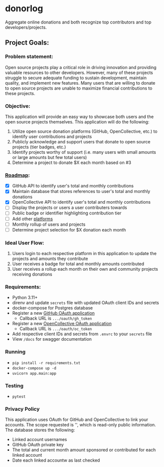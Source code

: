 # donorlog

Aggregate online donations and both recognize top contributors and top developers/projects.

## Project Goals:

### Problem statement:

Open source projects play a critical role in driving innovation and providing valuable resources to other developers.
However, many of these projects struggle to secure adequate funding to sustain development, maintain quality, and
implement new features. Many users that are willing to donate to open source projects are unable to maximize financial
contributions to these projects.

### Objective:

This application will provide an easy way to showcase both users and the open source projects themselves. This
application will do the following:

1) Utilize open source donation platforms (GitHub, OpenCollective, etc.) to identify user contributions and projects
2) Publicly acknowledge and support users that donate to open source projects (tier badges, etc.)
3) Identify projects worthy of support (i.e. many users with small amounts or large amounts but few total users)
4) Determine a project to donate $X each month based on #3

### [Roadmap](https://github.com/users/gorhack/projects/1):

- [x] GitHub API to identify user's total and monthly contributions
- [x] Maintain database that stores references to user's total and monthly donations
- [x] OpenCollective API to identify user's total and monthly contributions
- [ ] Display the projects or users a user contributers towards
- [ ] Public badge or identifier highlighting contribution tier
- [ ] Add other [platforms](https://github.com/users/gorhack/projects/1?pane=issue&itemId=96151878)
- [ ] Monthly rollup of users and projects
- [ ] Determine project selection for $X donation each month

### Ideal User Flow:

1) Users login to each respective platform in this application to update the projects and amounts they contribute
2) User receives a badge for total and monthly amounts contributed
3) User receives a rollup each month on their own and community projects receiving donations

### Requirements:

- Python 3.11+
- direnv and update `secrets` file with updated OAuth client IDs and secrets
- docker-compose for Postgres database
- Register a new [GitHub OAuth application](https://github.com/settings/applications/new)
  - Callback URL is `.../oauth/gh_token`
- Register a new [OpenCollective OAuth application](https://docs.opencollective.com/help/developers/oauth)
  - Callback URL is `.../oauth/oc_token`
- Add respective client IDs and secrets from `.envrc` to your `secrets` file
- View `/docs` for swagger documentation

### Running

- `pip install -r requirements.txt`
- `docker-compose up -d`
- `uvicorn app.main:app`

### Testing

- `pytest`

### Privacy Policy

This application uses OAuth for GitHub and OpenCollective to link your accounts. The scope requested is '', which is read-only public information. 
The database stores the following:
- Linked account usernames
- GitHub OAuth private key
- The total and current month amount sponsored or contributed for each linked account
- Date each linked accountw as last checked 
